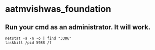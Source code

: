 # aatmvishwas_foundation

## Run your cmd as an administrator. It will work.
```
netstat -a -n -o | find "3306"
taskkill /pid 5988 /f   
```
